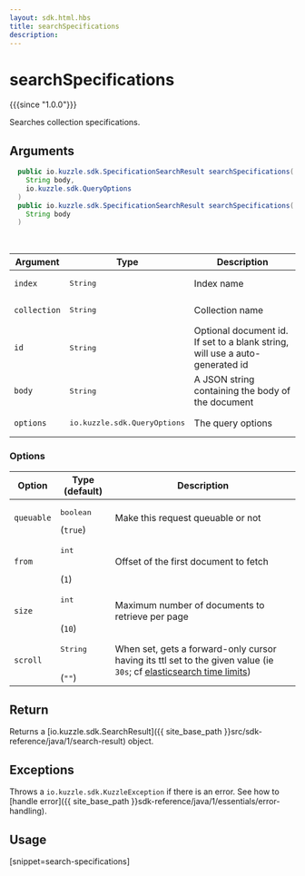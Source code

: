 ```yaml
---
layout: sdk.html.hbs
title: searchSpecifications
description:
---
```


# searchSpecifications

{{{since "1.0.0"}}}

Searches collection specifications.

## Arguments

```java
  public io.kuzzle.sdk.SpecificationSearchResult searchSpecifications(
    String body, 
    io.kuzzle.sdk.QueryOptions
  )
  public io.kuzzle.sdk.SpecificationSearchResult searchSpecifications(
    String body
  )
```

<br/>

| Argument | Type | Description |
| --- | --- | --- |
| `index` | <pre>String</pre> | Index name |
| `collection` | <pre>String</pre> | Collection name |
| `id` | <pre>String</pre> | Optional document id. If set to a blank string, will use a auto-generated id |
| `body` | <pre>String</pre> | A JSON string containing the body of the document |
| `options` | <pre>io.kuzzle.sdk.QueryOptions</pre> | The query options |

### Options

| Option     | Type (default) | Description                       |
| ---------- | -------------- | --------------------------------- |
| `queuable` | <pre>boolean</pre> (`true`) | Make this request queuable or not |
| `from` | <pre>int</pre><br/>(`1`) | Offset of the first document to fetch |
| `size` | <pre>int</pre><br/>(`10`) | Maximum number of documents to retrieve per page  |
| `scroll` | <pre>String</pre><br/>(`""`) | When set, gets a forward-only cursor having its ttl set to the given value (ie `30s`; cf [elasticsearch time limits](https://www.elastic.co/guide/en/elasticsearch/reference/5.6/common-options.html#time-units)) |

## Return

Returns a [io.kuzzle.sdk.SearchResult]({{ site_base_path }}src/sdk-reference/java/1/search-result) object.

## Exceptions

Throws a `io.kuzzle.sdk.KuzzleException` if there is an error. See how to [handle error]({{ site_base_path }}sdk-reference/java/1/essentials/error-handling).

## Usage

[snippet=search-specifications]
